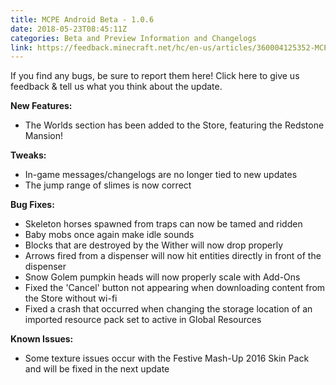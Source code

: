 ```yaml
---
title: MCPE Android Beta - 1.0.6
date: 2018-05-23T08:45:11Z
categories: Beta and Preview Information and Changelogs
link: https://feedback.minecraft.net/hc/en-us/articles/360004125352-MCPE-Android-Beta-1-0-6
---
```


If you find any bugs, be sure to report them here! Click here to give us feedback & tell us what you think about the update.

**New Features:**

-   The Worlds section has been added to the Store, featuring the Redstone Mansion!

**Tweaks:**

-   In-game messages/changelogs are no longer tied to new updates
-   The jump range of slimes is now correct

**Bug Fixes:**

-   Skeleton horses spawned from traps can now be tamed and ridden
-   Baby mobs once again make idle sounds
-   Blocks that are destroyed by the Wither will now drop properly
-   Arrows fired from a dispenser will now hit entities directly in front of the dispenser
-   Snow Golem pumpkin heads will now properly scale with Add-Ons
-   Fixed the \'Cancel\' button not appearing when downloading content from the Store without wi-fi
-   Fixed a crash that occurred when changing the storage location of an imported resource pack set to active in Global Resources

**Known Issues:**

-   Some texture issues occur with the Festive Mash-Up 2016 Skin Pack and will be fixed in the next update

<div>

 

</div>

